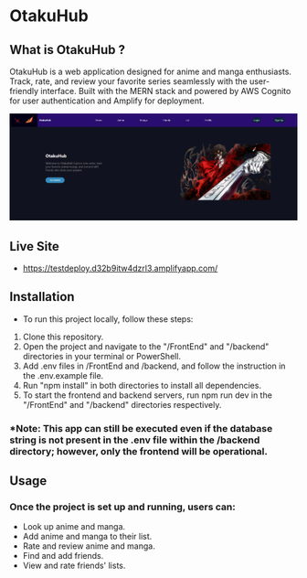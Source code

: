 # OtakuHub

## What is OtakuHub ?

OtakuHub is a web application designed for anime and manga enthusiasts. Track, rate, and review your favorite series seamlessly with the user-friendly interface. Built with the MERN stack and powered by AWS Cognito for user authentication and Amplify for deployment.

 ![](./FrontEnd/src/static/otakuhub.png)

## Live Site
- https://testdeploy.d32b9itw4dzrl3.amplifyapp.com/


## Installation

- To run this project locally, follow these steps:

1. Clone this repository.
2. Open the project and navigate to the "/FrontEnd" and "/backend" directories in your terminal or PowerShell.
3. Add .env files in /FrontEnd and /backend, and follow the instruction in the .env.example file.
4. Run "npm install" in both directories to install all dependencies.
5. To start the frontend and backend servers, run npm run dev in the "/FrontEnd" and "/backend" directories respectively.

### \*Note: This app can still be executed even if the database string is not present in the .env file within the /backend directory; however, only the frontend will be operational.


## Usage

### Once the project is set up and running, users can:

- Look up anime and manga.
- Add anime and manga to their list.
- Rate and review anime and manga.
- Find and add friends.
- View and rate friends' lists.
